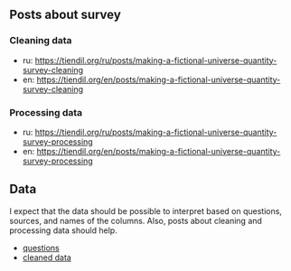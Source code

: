 
## Posts about survey

### Cleaning data

- ru: https://tiendil.org/ru/posts/making-a-fictional-universe-quantity-survey-cleaning
- en: https://tiendil.org/en/posts/making-a-fictional-universe-quantity-survey-cleaning

### Processing data

- ru: https://tiendil.org/ru/posts/making-a-fictional-universe-quantity-survey-processing
- en: https://tiendil.org/en/posts/making-a-fictional-universe-quantity-survey-processing

## Data

I expect that the data should be possible to interpret based on questions, sources, and names of the columns. Also, posts about cleaning and processing data should help.

- [questions](original_survey.md)
- [cleaned data](2024_02_23_cleaned_data.csv)

